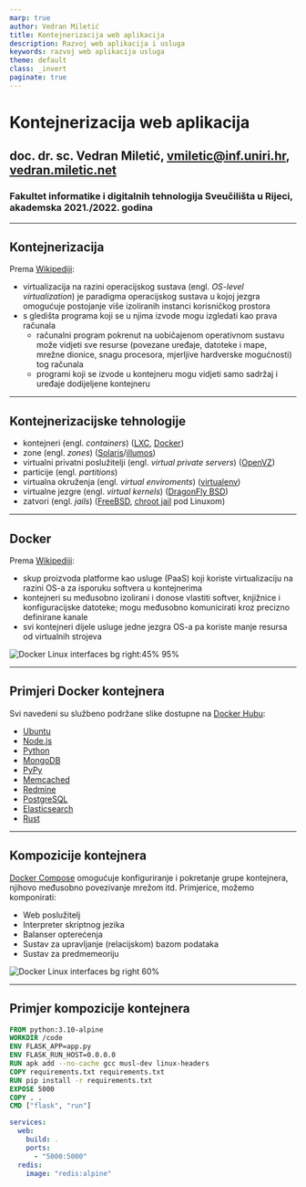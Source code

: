 ```yaml
---
marp: true
author: Vedran Miletić
title: Kontejnerizacija web aplikacija
description: Razvoj web aplikacija i usluga
keywords: razvoj web aplikacija usluga
theme: default
class: _invert
paginate: true
---
```


# Kontejnerizacija web aplikacija

## doc. dr. sc. Vedran Miletić, <vmiletic@inf.uniri.hr>, [vedran.miletic.net](https://vedran.miletic.net/)

### Fakultet informatike i digitalnih tehnologija Sveučilišta u Rijeci, akademska 2021./2022. godina

---

## Kontejnerizacija

Prema [Wikipediji](https://en.wikipedia.org/wiki/OS-level_virtualization):

* virtualizacija na razini operacijskog sustava (engl. *OS-level virtualization*) je paradigma operacijskog sustava u kojoj jezgra omogućuje postojanje više izoliranih instanci korisničkog prostora
* s gledišta programa koji se u njima izvode mogu izgledati kao prava računala
    - računalni program pokrenut na uobičajenom operativnom sustavu može vidjeti sve resurse (povezane uređaje, datoteke i mape, mrežne dionice, snagu procesora, mjerljive hardverske mogućnosti) tog računala
    - programi koji se izvode u kontejneru mogu vidjeti samo sadržaj i uređaje dodijeljene kontejneru

---

## Kontejnerizacijske tehnologije

* kontejneri (engl. *containers*) ([LXC](https://linuxcontainers.org/), [Docker](https://www.docker.com/))
* zone (engl. *zones*) ([Solaris](https://www.oracle.com/solaris/)/[illumos](https://illumos.org/))
* virtualni privatni poslužitelji (engl. *virtual private servers*) ([OpenVZ](https://openvz.org/))
* particije (engl. *partitions*)
* virtualna okruženja (engl. *virtual enviroments*) ([virtualenv](https://virtualenv.pypa.io/))
* virtualne jezgre (engl. *virtual kernels*) ([DragonFly BSD](https://www.dragonflybsd.org/))
* zatvori (engl. *jails*) ([FreeBSD](https://www.freebsd.org/), [chroot jail](https://en.wikipedia.org/wiki/Chroot) pod Linuxom)

---

## Docker

Prema [Wikipediji](https://en.wikipedia.org/wiki/Docker_(software)):

* skup proizvoda platforme kao usluge (PaaS) koji koriste virtualizaciju na razini OS-a za isporuku softvera u kontejnerima
* kontejneri su međusobno izolirani i donose vlastiti softver, knjižnice i konfiguracijske datoteke; mogu međusobno komunicirati kroz precizno definirane kanale
* svi kontejneri dijele usluge jedne jezgra OS-a pa koriste manje resursa od virtualnih strojeva

![Docker Linux interfaces bg right:45% 95%](https://upload.wikimedia.org/wikipedia/commons/0/09/Docker-linux-interfaces.svg)

---

## Primjeri Docker kontejnera

Svi navedeni su službeno podržane slike dostupne na [Docker Hubu](https://hub.docker.com/):

* [Ubuntu](https://hub.docker.com/_/ubuntu)
* [Node.js](https://hub.docker.com/_/node)
* [Python](https://hub.docker.com/_/python)
* [MongoDB](https://hub.docker.com/_/mongo)
* [PyPy](https://hub.docker.com/_/pypy)
* [Memcached](https://hub.docker.com/_/memcached)
* [Redmine](https://hub.docker.com/_/redmine)
* [PostgreSQL](https://hub.docker.com/_/postgres)
* [Elasticsearch](https://hub.docker.com/_/elasticsearch)
* [Rust](https://hub.docker.com/_/rust)

---

## Kompozicije kontejnera

[Docker Compose](https://docs.docker.com/compose/) omogućuje konfiguriranje i pokretanje grupe kontejnera,  njihovo međusobno povezivanje mrežom itd. Primjerice, možemo komponirati:

* Web poslužitelj
* Interpreter skriptnog jezika
* Balanser opterećenja
* Sustav za upravljanje (relacijskom) bazom podataka
* Sustav za predmemeoriju

![Docker Linux interfaces bg right 60%](https://www.unixmen.com/wp-content/uploads/2017/06/docker-compose-logo.png)

---

## Primjer kompozicije kontejnera

``` dockerfile
FROM python:3.10-alpine
WORKDIR /code
ENV FLASK_APP=app.py
ENV FLASK_RUN_HOST=0.0.0.0
RUN apk add --no-cache gcc musl-dev linux-headers
COPY requirements.txt requirements.txt
RUN pip install -r requirements.txt
EXPOSE 5000
COPY . .
CMD ["flask", "run"]
```

``` yaml
services:
  web:
    build: .
    ports:
      - "5000:5000"
  redis:
    image: "redis:alpine"
```
